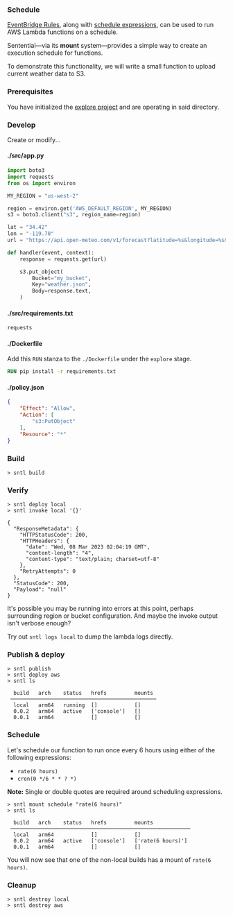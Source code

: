 ### Schedule

[EventBridge Rules](https://docs.aws.amazon.com/eventbridge/latest/userguide/eb-rules.html), along with [schedule expressions](https://docs.aws.amazon.com/eventbridge/latest/userguide/eb-create-rule-schedule.html), can be used to run AWS Lambda functions on a schedule.

Sentential—via its **mount** system—provides a simple way to create an execution schedule for functions.

To demonstrate this functionality, we will write a small function to upload current weather data to S3.

### Prerequisites

You have initialized the [explore project](/examples/project) and are operating in said directory.

### Develop

Create or modify...

<!-- tabs:start -->

#### **./src/app.py**

```python
import boto3
import requests
from os import environ

MY_REGION = "us-west-2"

region = environ.get('AWS_DEFAULT_REGION', MY_REGION)
s3 = boto3.client("s3", region_name=region)

lat = "34.42"
lon = "-119.70"
url = "https://api.open-meteo.com/v1/forecast?latitude=%s&longitude=%s&current_weather=true" % (lat, lon)

def handler(event, context):
    response = requests.get(url)

    s3.put_object(
        Bucket="my_bucket",
        Key="weather.json",
        Body=response.text,
    )

```

#### **./src/requirements.txt**

```txt
requests
```

#### **./Dockerfile**

Add this `RUN` stanza to the `./Dockerfile` under the `explore` stage.

```dockerfile
RUN pip install -r requirements.txt
```

#### **./policy.json**

```json
{
    "Effect": "Allow",
    "Action": [
        "s3:PutObject"
    ],
    "Resource": "*"
}
```

<!-- tabs:end -->

### Build

```shell
> sntl build
```

### Verify

```shell
> sntl deploy local
> sntl invoke local '{}'

{
  "ResponseMetadata": {
    "HTTPStatusCode": 200,
    "HTTPHeaders": {
      "date": "Wed, 08 Mar 2023 02:04:19 GMT",
      "content-length": "4",
      "content-type": "text/plain; charset=utf-8"
    },
    "RetryAttempts": 0
  },
  "StatusCode": 200,
  "Payload": "null"
}
```

It's possible you may be running into errors at this point, perhaps surrounding region or bucket configuration. And maybe the invoke output isn't verbose enough?

Try out `sntl logs local` to dump the lambda logs directly.

### Publish & deploy

```shell
> sntl publish
> sntl deploy aws
> sntl ls

  build   arch    status   hrefs         mounts  
 ─────────────────────────────────────────────── 
  local   arm64   running  []            []      
  0.0.2   arm64   active   ['console']   []      
  0.0.1   arm64            []            []  
```

### Schedule

Let's schedule our function to run once every 6 hours using either of the following expressions:
- `rate(6 hours)`
- `cron(0 */6 * * ? *)`

**Note:** Single or double quotes are required around scheduling expressions.

```shell
> sntl mount schedule "rate(6 hours)"
> sntl ls

  build   arch    status   hrefs         mounts             
 ────────────────────────────────────────────────────────── 
  local   arm64            []            []                 
  0.0.2   arm64   active   ['console']   ['rate(6 hours)']  
  0.0.1   arm64            []            []
```

You will now see that one of the non-local builds has a mount of `rate(6 hours)`.

### Cleanup

```shell
> sntl destroy local
> sntl destroy aws
```
